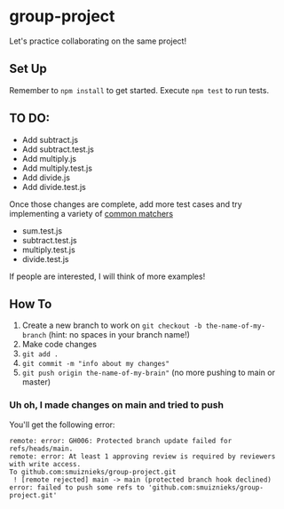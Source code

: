 # group-project
Let's practice collaborating on the same project!

## Set Up
Remember to `npm install` to get started. Execute `npm test` to run tests.

## TO DO:
- Add subtract.js 
- Add subtract.test.js
- Add multiply.js 
- Add multiply.test.js
- Add divide.js
- Add divide.test.js

Once those changes are complete, add more test cases and try implementing a variety of [common matchers](https://jestjs.io/docs/using-matchers)

- sum.test.js
- subtract.test.js
- multiply.test.js
- divide.test.js

If people are interested, I will think of more examples!

## How To
1. Create a new branch to work on `git checkout -b the-name-of-my-branch` (hint: no spaces in your branch name!)
2. Make code changes
3. `git add .`
4. `git commit -m "info about my changes"`
5. `git push origin the-name-of-my-brain"` (no more pushing to main or master)

### Uh oh, I made changes on main and tried to push
You'll get the following error:
```
remote: error: GH006: Protected branch update failed for refs/heads/main.
remote: error: At least 1 approving review is required by reviewers with write access.
To github.com:smuiznieks/group-project.git
 ! [remote rejected] main -> main (protected branch hook declined)
error: failed to push some refs to 'github.com:smuiznieks/group-project.git'
```

